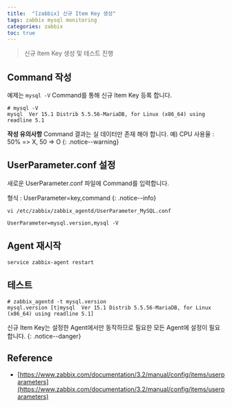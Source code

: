 ```yaml
---
title:  "[zabbix] 신규 Item Key 생성"
tags: zabbix mysql monitoring
categories: zabbix
toc: true
---
```

> 신규 Item Key 생성 및 테스트 진행

## Command 작성
예제는 `mysql -V` Command를 통해 신규 Item Key 등록 합니다. 
``` shell
# mysql -V
mysql  Ver 15.1 Distrib 5.5.56-MariaDB, for Linux (x86_64) using readline 5.1
```
**작성 유의사항**
Command 결과는 실 데이터만 존재 해야 합니다. 
예) CPU 사용율 : 50% => X, 50 => O
{: .notice--warning}

## UserParameter.conf 설정
새로운 UserParameter.conf 파일에 Command를 입력합니다. 

형식 : UserParameter=key,command
{: .notice--info}

``` shell
vi /etc/zabbix/zabbix_agentd/UserParameter_MySQL.conf

UserParameter=mysql.version,mysql -V
```

## Agent 재시작
``` shell
service zabbix-agent restart
```

## 테스트
``` shell
# zabbix_agentd -t mysql.version
mysql.version [t|mysql  Ver 15.1 Distrib 5.5.56-MariaDB, for Linux (x86_64) using readline 5.1]
```

신규 Item Key는 설정한 Agent에서만 동작하므로 필요한 모든 Agent에 설정이 필요합니다.
{: .notice--danger}

## Reference
* [https://www.zabbix.com/documentation/3.2/manual/config/items/userparameters](https://www.zabbix.com/documentation/3.2/manual/config/items/userparameters)
